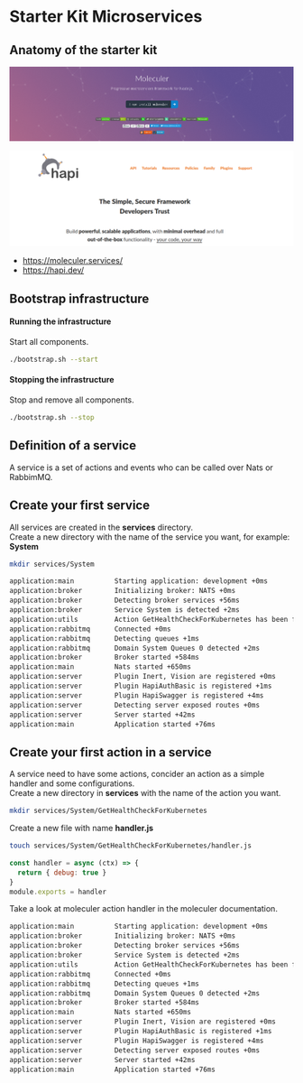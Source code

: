 # Starter Kit Microservices

## Anatomy of the starter kit

![moleculer services](moleculer.png?raw=true)

![hapi server](hapi.png?raw=true)

- https://moleculer.services/
- https://hapi.dev/

## Bootstrap infrastructure

#### Running the infrastructure
Start all components.

```sh
./bootstrap.sh --start
```

#### Stopping the infrastructure
Stop and remove all components.

```sh
./bootstrap.sh --stop
```

## Definition of a service

A service is a set of actions and events who can be called over Nats or RabbimMQ.

## Create your first service

All services are created in the __services__ directory.  
Create a new directory with the name of the service you want, for example: __System__

```sh
mkdir services/System
```

```sh
application:main          Starting application: development +0ms
application:broker        Initializing broker: NATS +0ms
application:broker        Detecting broker services +56ms
application:broker        Service System is detected +2ms
application:utils         Action GetHealthCheckForKubernetes has been found +0ms
application:rabbitmq      Connected +0ms
application:rabbitmq      Detecting queues +1ms
application:rabbitmq      Domain System Queues 0 detected +2ms
application:broker        Broker started +584ms
application:main          Nats started +650ms
application:server        Plugin Inert, Vision are registered +0ms
application:server        Plugin HapiAuthBasic is registered +1ms
application:server        Plugin HapiSwagger is registered +4ms
application:server        Detecting server exposed routes +0ms
application:server        Server started +42ms
application:main          Application started +76ms
```

## Create your first action in a service

A service need to have some actions, concider an action as a simple handler and some configurations.  
Create a new directory in __services__ with the name of the action you want.

```sh
mkdir services/System/GetHealthCheckForKubernetes
```

Create a new file with name __handler.js__

```sh
touch services/System/GetHealthCheckForKubernetes/handler.js
```

```js
const handler = async (ctx) => {
  return { debug: true }
}
module.exports = handler
```

Take a look at moleculer action handler in the moleculer documentation.

```sh
application:main          Starting application: development +0ms
application:broker        Initializing broker: NATS +0ms
application:broker        Detecting broker services +56ms
application:broker        Service System is detected +2ms
application:utils         Action GetHealthCheckForKubernetes has been found +0ms
application:rabbitmq      Connected +0ms
application:rabbitmq      Detecting queues +1ms
application:rabbitmq      Domain System Queues 0 detected +2ms
application:broker        Broker started +584ms
application:main          Nats started +650ms
application:server        Plugin Inert, Vision are registered +0ms
application:server        Plugin HapiAuthBasic is registered +1ms
application:server        Plugin HapiSwagger is registered +4ms
application:server        Detecting server exposed routes +0ms
application:server        Server started +42ms
application:main          Application started +76ms
```
